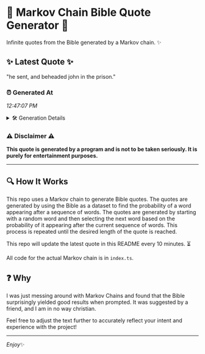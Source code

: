 # 📖 Markov Chain Bible Quote Generator 📖

Infinite quotes from the Bible generated by a Markov chain. ✨

## ✨ Latest Quote ✨
"he sent, and beheaded john in the prison."

### ⏰ Generated At
*12:47:07 PM*

<details>
    <summary>🛠️ Generation Details</summary>
    <p>
        <strong>🌱 Seed:</strong> he<br>
        <strong>🔄 Iterations:</strong> 7<br>
        <strong>📜 Context History:</strong><br>[ he ]: sent,<br>[ he, sent, ]: and<br>[ he, sent,, and ]: beheaded<br>[ he, sent,, and, beheaded ]: john<br>[ he, sent,, and, beheaded, john ]: in<br>[ he, sent,, and, beheaded, john, in ]: the<br>[ sent,, and, beheaded, john, in, the ]: prison.<br>
    </p>
</details>

### ⚠️ Disclaimer ⚠️
**This quote is generated by a program and is not to be taken seriously. It is purely for entertainment purposes.**

---

## 🔍 How It Works

This repo uses a Markov chain to generate Bible quotes. The quotes are generated by using the Bible as a dataset to find the probability of a word appearing after a sequence of words. The quotes are generated by starting with a random word and then selecting the next word based on the probability of it appearing after the current sequence of words. This process is repeated until the desired length of the quote is reached.

This repo will update the latest quote in this README every 10 minutes. ⏳

All code for the actual Markov chain is in `index.ts`.

## ❓ Why

I was just messing around with Markov Chains and found that the Bible surprisingly yielded good results when prompted. 
It was suggested by a friend, and I am in no way christian.

Feel free to adjust the text further to accurately reflect your intent and experience with the project!

---

*Enjoy*✨
